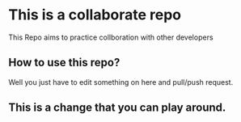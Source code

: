 # This is a collaborate repo
This Repo aims to practice collboration with other developers

## How to use this repo?
Well you just have to edit something on here and pull/push request.

## This is a change that you can play around.